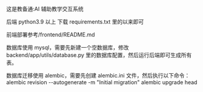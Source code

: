 这是教备通:AI 辅助教学交互系统

后端 python3.9 以上
下载 requirements.txt 里的以来即可

前端部署参考/frontend/README.md

数据库使用 mysql，需要先新建一个空数据库，修改 backend/app/utils/database.py 里的数据库配置，然后运行后端即可生成所有表。

数据库迁移使用 alembic，需要先创建 alembic.ini 文件，然后执行以下命令：
alembic revision --autogenerate -m "Initial migration"
alembic upgrade head
